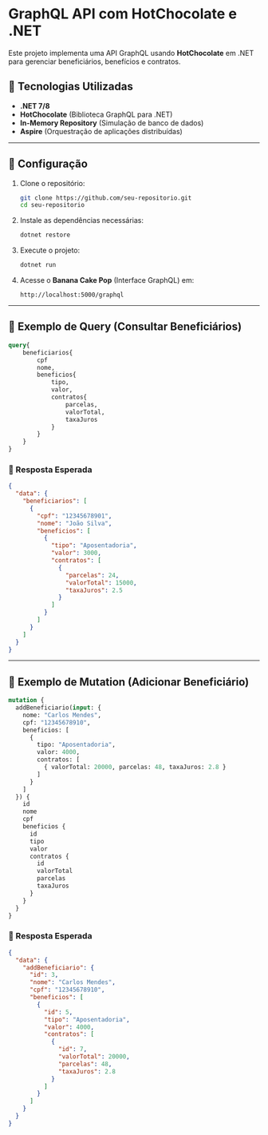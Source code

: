 # GraphQL API com HotChocolate e .NET

Este projeto implementa uma API GraphQL usando **HotChocolate** em .NET para gerenciar beneficiários, benefícios e contratos.

## 🚀 Tecnologias Utilizadas
- **.NET 7/8**
- **HotChocolate** (Biblioteca GraphQL para .NET)
- **In-Memory Repository** (Simulação de banco de dados)
- **Aspire** (Orquestração de aplicações distribuídas)

---

## 📌 Configuração

1. Clone o repositório:
   ```bash
   git clone https://github.com/seu-repositorio.git
   cd seu-repositorio
   ```
2. Instale as dependências necessárias:
   ```bash
   dotnet restore
   ```
3. Execute o projeto:
   ```bash
   dotnet run
   ```
4. Acesse o **Banana Cake Pop** (Interface GraphQL) em:
   ```
   http://localhost:5000/graphql
   ```

---

## 📡 Exemplo de Query (Consultar Beneficiários)

```graphql
query{
    beneficiarios{
        cpf
        nome,        
        beneficios{
            tipo,
            valor,
            contratos{
                parcelas,
                valorTotal,
                taxaJuros
            }
        }
    }
}
```

### 🔹 Resposta Esperada
```json
{
  "data": {
    "beneficiarios": [
      {
        "cpf": "12345678901",
        "nome": "João Silva",
        "beneficios": [
          {
            "tipo": "Aposentadoria",
            "valor": 3000,
            "contratos": [
              {
                "parcelas": 24,
                "valorTotal": 15000,
                "taxaJuros": 2.5
              }
            ]
          }
        ]
      }
    ]
  }
}
```

---

## 📝 Exemplo de Mutation (Adicionar Beneficiário)

```graphql
mutation {
  addBeneficiario(input: {
    nome: "Carlos Mendes", 
    cpf: "12345678910",
    beneficios: [
      {
        tipo: "Aposentadoria",
        valor: 4000,
        contratos: [
          { valorTotal: 20000, parcelas: 48, taxaJuros: 2.8 }
        ]
      }
    ]
  }) {
    id
    nome
    cpf
    beneficios {
      id
      tipo
      valor
      contratos {
        id
        valorTotal
        parcelas
        taxaJuros
      }
    }
  }
}
```

### 🔹 Resposta Esperada
```json
{
  "data": {
    "addBeneficiario": {
      "id": 3,
      "nome": "Carlos Mendes",
      "cpf": "12345678910",
      "beneficios": [
        {
          "id": 5,
          "tipo": "Aposentadoria",
          "valor": 4000,
          "contratos": [
            {
              "id": 7,
              "valorTotal": 20000,
              "parcelas": 48,
              "taxaJuros": 2.8
            }
          ]
        }
      ]
    }
  }
}
```

